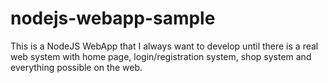 # nodejs-webapp-sample
This is a NodeJS WebApp that I always want to develop until there is a real web system with home page, login/registration system, shop system and everything possible on the web.
